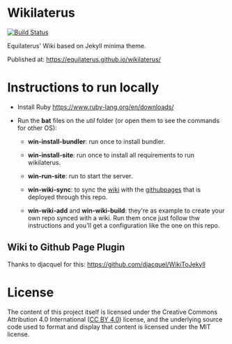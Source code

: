 # Wikilaterus

[![Build Status](https://travis-ci.org/equilaterus/wikilaterus.svg?branch=master)](https://travis-ci.org/equilaterus/wikilaterus) 

Equilaterus' Wiki based on Jekyll minima theme.

Published at: https://equilaterus.github.io/wikilaterus/

# Instructions to run locally

* Install Ruby https://www.ruby-lang.org/en/downloads/

* Run the **bat** files on the *util* folder (or open them to see the commands for other OS):

    * **win-install-bundler**: run once to install bundler.

    * **win-install-site**: run once to install all requirements to run wikilaterus.

    * **win-run-site**: run to start the server.

    * **win-wiki-sync**: to sync the [wiki](https://github.com/equilaterus/wikilaterus/wiki) with the [githubpages](https://equilaterus.github.io/wikilaterus/) that is deployed through this repo.

    * **win-wiki-add** and **win-wiki-build**: they're as example to create your own repo synced with a wiki. Run them once just follow thw instructions and you'll get a configuration like the one on this repo. 

## Wiki to Github Page Plugin

Thanks to djacquel for this: https://github.com/djacquel/WikiToJekyll

# License

The content of this project itself is licensed under the Creative Commons Attribution 4.0 International ([CC BY 4.0](https://creativecommons.org/licenses/by/4.0/)) license, and the underlying source code used to format and display that content is licensed under the MIT license.

